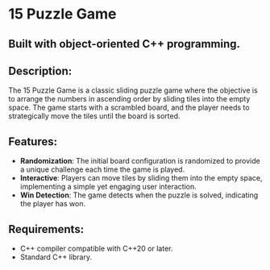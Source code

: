# 15 Puzzle Game
## Built with object-oriented C++ programming.

## Description:
The 15 Puzzle Game is a classic sliding puzzle game where the objective is to arrange the numbers in ascending order by sliding tiles into the empty space. The game starts with a scrambled board, and the player needs to strategically move the tiles until the board is sorted. 

## Features:
- **Randomization**: The initial board configuration is randomized to provide a unique challenge each time the game is played.
- **Interactive**: Players can move tiles by sliding them into the empty space, implementing a simple yet engaging user interaction.
- **Win Detection**: The game detects when the puzzle is solved, indicating the player has won.

## Requirements:
- C++ compiler compatible with C++20 or later.
- Standard C++ library.

